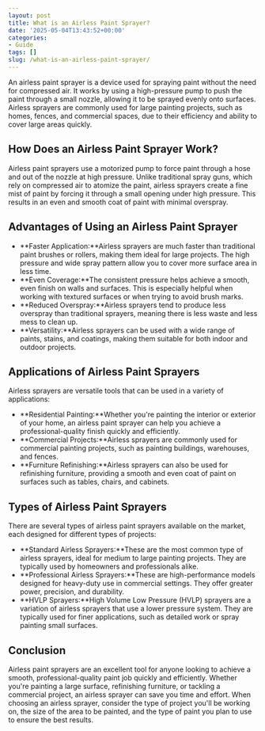 ```yaml
---
layout: post
title: What is an Airless Paint Sprayer?
date: '2025-05-04T13:43:52+00:00'
categories:
- Guide
tags: []
slug: /what-is-an-airless-paint-sprayer/
---
```


An airless paint sprayer is a device used for spraying paint without the need for compressed air. It works by using a high-pressure pump to push the paint through a small nozzle, allowing it to be sprayed evenly onto surfaces. Airless sprayers are commonly used for large painting projects, such as homes, fences, and commercial spaces, due to their efficiency and ability to cover large areas quickly.
## How Does an Airless Paint Sprayer Work?
Airless paint sprayers use a motorized pump to force paint through a hose and out of the nozzle at high pressure. Unlike traditional spray guns, which rely on compressed air to atomize the paint, airless sprayers create a fine mist of paint by forcing it through a small opening under high pressure. This results in an even and smooth coat of paint with minimal overspray.
## Advantages of Using an Airless Paint Sprayer
- **Faster Application:**Airless sprayers are much faster than traditional paint brushes or rollers, making them ideal for large projects. The high pressure and wide spray pattern allow you to cover more surface area in less time.
- **Even Coverage:**The consistent pressure helps achieve a smooth, even finish on walls and surfaces. This is especially helpful when working with textured surfaces or when trying to avoid brush marks.
- **Reduced Overspray:**Airless sprayers tend to produce less overspray than traditional sprayers, meaning there is less waste and less mess to clean up.
- **Versatility:**Airless sprayers can be used with a wide range of paints, stains, and coatings, making them suitable for both indoor and outdoor projects.
## Applications of Airless Paint Sprayers
Airless sprayers are versatile tools that can be used in a variety of applications:
- **Residential Painting:**Whether you're painting the interior or exterior of your home, an airless paint sprayer can help you achieve a professional-quality finish quickly and efficiently.
- **Commercial Projects:**Airless sprayers are commonly used for commercial painting projects, such as painting buildings, warehouses, and fences.
- **Furniture Refinishing:**Airless sprayers can also be used for refinishing furniture, providing a smooth and even coat of paint on surfaces such as tables, chairs, and cabinets.
## Types of Airless Paint Sprayers
There are several types of airless paint sprayers available on the market, each designed for different types of projects:
- **Standard Airless Sprayers:**These are the most common type of airless sprayers, ideal for medium to large painting projects. They are typically used by homeowners and professionals alike.
- **Professional Airless Sprayers:**These are high-performance models designed for heavy-duty use in commercial settings. They offer greater power, precision, and durability.
- **HVLP Sprayers:**High Volume Low Pressure (HVLP) sprayers are a variation of airless sprayers that use a lower pressure system. They are typically used for finer applications, such as detailed work or spray painting small surfaces.
## Conclusion
Airless paint sprayers are an excellent tool for anyone looking to achieve a smooth, professional-quality paint job quickly and efficiently. Whether you're painting a large surface, refinishing furniture, or tackling a commercial project, an airless sprayer can save you time and effort. When choosing an airless sprayer, consider the type of project you'll be working on, the size of the area to be painted, and the type of paint you plan to use to ensure the best results.
